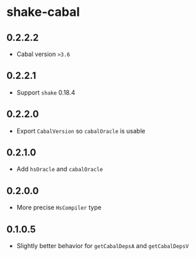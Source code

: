 # shake-cabal

## 0.2.2.2

  * Cabal version `>3.6`

## 0.2.2.1

  * Support `shake` 0.18.4

## 0.2.2.0

  * Export `CabalVersion` so `cabalOracle` is usable

## 0.2.1.0

  * Add `hsOracle` and `cabalOracle`

## 0.2.0.0

  * More precise `HsCompiler` type

## 0.1.0.5

  * Slightly better behavior for `getCabalDepsA` and `getCabalDepsV`
